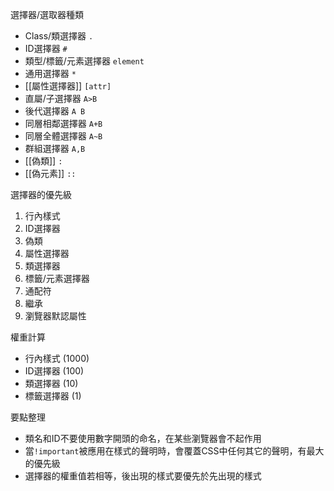 選擇器/選取器種類
- Class/類選擇器 `.`
- ID選擇器 `#`
- 類型/標籤/元素選擇器 `element`
- 通用選擇器 `*`
- [[屬性選擇器]] `[attr]`
- 直屬/子選擇器 `A>B`
- 後代選擇器 `A B`
- 同層相鄰選擇器 `A+B`
- 同層全體選擇器 `A~B`
- 群組選擇器 `A,B`
- [[偽類]] `:`
- [[偽元素]] `::`

選擇器的優先級
1. 行內樣式
2. ID選擇器
3. 偽類
4. 屬性選擇器
5. 類選擇器
6. 標籤/元素選擇器
7. 通配符
8. 繼承
9. 瀏覽器默認屬性

權重計算
- 行內樣式 (1000)
- ID選擇器 (100)
- 類選擇器 (10)
- 標籤選擇器 (1)

要點整理
- 類名和ID不要使用數字開頭的命名，在某些瀏覽器會不起作用
- 當`!important`被應用在樣式的聲明時，會覆蓋CSS中任何其它的聲明，有最大的優先級
- 選擇器的權重值若相等，後出現的樣式要優先於先出現的樣式